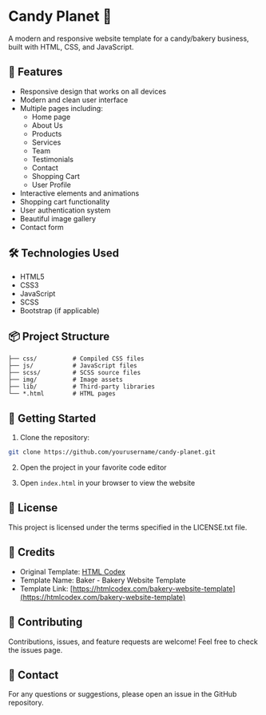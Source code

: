# Candy Planet 🍬

A modern and responsive website template for a candy/bakery business, built with HTML, CSS, and JavaScript.

## 🌟 Features

- Responsive design that works on all devices
- Modern and clean user interface
- Multiple pages including:
  - Home page
  - About Us
  - Products
  - Services
  - Team
  - Testimonials
  - Contact
  - Shopping Cart
  - User Profile
- Interactive elements and animations
- Shopping cart functionality
- User authentication system
- Beautiful image gallery
- Contact form

## 🛠️ Technologies Used

- HTML5
- CSS3
- JavaScript
- SCSS
- Bootstrap (if applicable)

## 📦 Project Structure

```
├── css/          # Compiled CSS files
├── js/           # JavaScript files
├── scss/         # SCSS source files
├── img/          # Image assets
├── lib/          # Third-party libraries
└── *.html        # HTML pages
```

## 🚀 Getting Started

1. Clone the repository:

```bash
git clone https://github.com/yourusername/candy-planet.git
```

2. Open the project in your favorite code editor

3. Open `index.html` in your browser to view the website

## 📝 License

This project is licensed under the terms specified in the LICENSE.txt file.

## 👥 Credits

- Original Template: [HTML Codex](https://htmlcodex.com)
- Template Name: Baker - Bakery Website Template
- Template Link: [https://htmlcodex.com/bakery-website-template](https://htmlcodex.com/bakery-website-template)

## 🤝 Contributing

Contributions, issues, and feature requests are welcome! Feel free to check the issues page.

## 📧 Contact

For any questions or suggestions, please open an issue in the GitHub repository.
